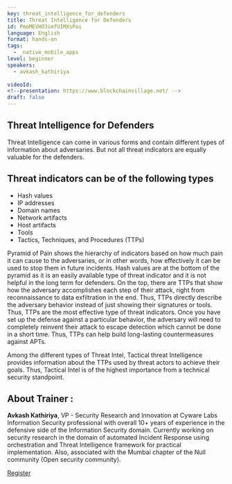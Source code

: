 ```yaml
---
key: threat_intelligence_for_defenders
title: Threat Intelligence for Defenders
id: PmoMEVHO3imfUIMXsPai
language: English
format: hands-on
tags:
  - _native_mobile_apps
level: beginner
speakers:
  - avkash_kathiriya
  
videoId: 
<!--presentation: https://www.blockchainvillage.net/ -->
draft: false
---
```

<h2>Threat Intelligence for Defenders</h2>

Threat Intelligence can come in various forms and contain different types of information about adversaries. But not all threat indicators are equally valuable for the defenders.


<h2>Threat indicators can be of the following types</h2>
<ul>
<li>Hash values </li>
<li>IP addresses </li>
<li>Domain names </li>
<li>Network artifacts </li>
<li>Host artifacts </li>
<li>Tools </li>
<li>Tactics, Techniques, and Procedures (TTPs) </li>
</ul>

Pyramid of Pain shows the hierarchy of indicators based on how much pain it can cause to the adversaries, or in other words, how effectively it can be used to stop them in future incidents. Hash values are at the bottom of the pyramid as it is an easily available type of threat indicator and it is not helpful in the long term for defenders. On the top, there are TTPs that show how the adversary accomplishes each step of their attack, right from reconnaissance to data exfiltration in the end. Thus, TTPs directly describe the adversary behavior instead of just showing their signatures or tools. Thus, TTPs are the most effective type of threat indicators. Once you have set up the defense against a particular behavior, the adversary will need to completely reinvent their attack to escape detection which cannot be done in a short time. Thus, TTPs can help build long-lasting countermeasures against APTs.

Among the different types of Threat Intel, Tactical threat Intelligence provides information about the TTPs used by threat actors to achieve their goals. Thus, Tactical Intel is of the highest importance from a technical security standpoint.


<h2>About Trainer :</h2>

<b>Avkash Kathiriya</b>, VP - Security Research and Innovation at Cyware Labs Information Security professional with overall 10+ years of experience in the defensive side of the Information Security domain. Currently working on security research in the domain of automated Incident Response using orchestration and Threat Intelligence framework for practical implementation. Also, associated with the Mumbai chapter of the Null community (Open security community).

<a align="center" class="btn primary" target="_blank" rel="noopener" href="https://docs.google.com/forms/d/1kGabIi7H4Kfg7fmMIeu1ZYZflU0EYG38G-JurvNo42E/">Register</a>
